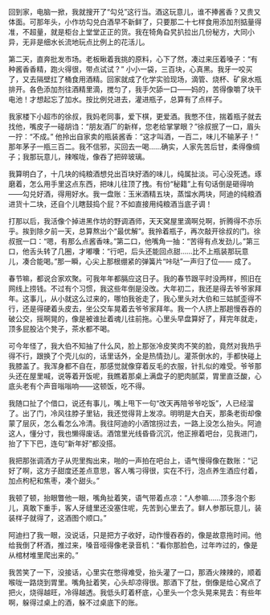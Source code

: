 回到家，电脑一掀，我就搜开了“勾兑”这行当。酒这玩意儿，谁不捧酱香？又贵又体面。可那年头，小作坊勾兑白酒早不新鲜了，只要那二十七样食用添加剂掂量得准，不超量，就是柜台上堂堂正正的货。我在犄角旮旯扒拉出几份秘方，大同小异，无非是细水长流地玩点比例上的花活儿。

第二天，直奔批发市场。老板瞅着我挑的原料，心下了然，凑过来压着嗓子：“有种酱香香精，跑火得很，带点试试？” 小小一袋，三百块，心真黑。我牙一咬买了，又去隔壁扛了桶食用酒精。回家就成了化学实验现场，滴管、烧杯、矿泉水瓶排开。各色添加剂往酒精里滴，搅匀了，我手欠舔一口——妈的，苦得像嚼了块干电池！才想起忘了加水。按比例兑进去，灌进瓶子，总算有了点样子。

我家楼下小超市的徐叔，我妈老同事，爱下棋，更爱酒。我憋不住，揣着瓶子就去找他，嘴皮子一碰胡诌：“朋友酒厂的新样，您老给掌掌眼？”徐叔抿了一口，眉头一拧：“不成。” 他拎出自家卖的瓶装酱香：“这才叫酒，一百二，味儿不输茅子！” 那年茅子一瓶三百二。我不信邪，买回去一喝……确实，人家先苦后甘，柔得像绸子；我那玩意儿，辣喉咙，像吞了把碎玻璃。

我算明白了，十几块的纯粮酒想兑出百块好酒的味儿，纯属扯淡。可心没死透。琢磨着，怎么用手里这点东西，把味儿往顶了拽。有份“秘籍”上有句话倒是砸得响——勾兑好酒，得用好水。我一盘账：玉米酒精五块，蒸馏水两块，阿迪的纯粮酒进货十二块，还自个儿瞎鼓捣个屁？不如直接用纯粮酒当底子调！

打那以后，我活像个掉进黑作坊的野调酒师，天天窝屋里滴啊兑啊，折腾得不亦乐乎。挨到除夕前一天，总算熬出个“最优解”。我拎着瓶子，再次敲开徐叔的门。徐叔抿一口：“嗯，有那么点酱香味。”第二口，他嘴角一抽：“苦得有点发劲儿。”第三口，他舌头转了几圈，才嘟囔：“行吧，后头还能回点甜……比不上瓶装那玩意儿，凑合能喝。”那一瞬，心尖上那根绷紧的弹簧片“咔哒”一声归了位—— 成了。

春节嘛，都说合家欢聚。可我年年都膈应这日子。我的春节跟平时没两样，照旧在网线上捞钱。不过有个习惯，我这些年倒是没改。大年初二，我还是得去爷爷家拜年。这事儿，从小就这么过来的，哪怕我爸走了，我心里头对大伯和三姑腻歪得不行，还是得硬着头皮去，坐公交车晃着去爷爷家拜年。我一个人挤上那趟慢吞吞的破公交，摇啊晃的，像是被谁扯着魂儿往前拖。心里头早盘算好了，拜完年就走，顶多屁股沾个凳子，茶水都不喝。

可今年怪了，我大伯不知抽了什么风，脸上那张冷皮笑肉不笑的脸，竟然对我热乎得不行，跟换了个壳儿似的，话里话外，全是热情劲儿。灌茶倒水的，手都快碰上我膝盖了。我浑身都不自在，那感觉就像穿着反毛的衣服，针扎似的难受。爷爷那头还在屋里喊，说等着开饭呢，我瞧着那桌上满盘子的肥肉腻菜，胃里直泛酸，心底头老有个声音嗡嗡响——这顿饭，吃不得。

我随口扯了个借口，说还有事儿，嘴上甩下一句“改天再陪爷爷吃饭”，人已经溜了。出了门，冷风往脖子里钻，我还觉得背上发凉。明明是大白天，那条老街却像蒙了层灰，怎么看怎么冷清。我往阿迪的小酒馆拐过去，一路上没怎么抬头。阿迪这人，懂分寸，我也懒得废话。酒馆里光线昏昏沉沉，他正擦着吧台，见我进门，抬了下下巴，连句“新年好”都没搭。

我把那张调酒方子从兜里掏出来，啪的一声拍在吧台上，语气慢得像在数账：“记好了啊，这方子甜度还差点意思，客人嘴刁得很，实在不行，泡点养生酒应付着，加点枸杞和焦枣，凑个甜头。”

我顿了顿，抬眼瞥他一眼，嘴角扯着笑，语气带着点凉：“人参嘛……顶多泡个影儿，真敢下重手，客人牙缝里还没塞住呢，先苦到心里去了。鲜人参那玩意儿，装装样子就得了，这酒图个顺口。”

阿迪扫了我一眼，没说话，只是把方子收好，动作慢吞吞的，像是故意拖时间。他给我倒了杯酒，推过来，嗓音哑得像老录音机：“看你那脸色，过年咋过的，像是从棺材堆里爬出来的。”

我苦笑了一下，没接话，心里实在憋得难受，抬头灌了一口，那酒火辣辣的，顺着喉咙一路烧到胃里。嘴角扯着笑，心头却凉得很。那酒下了肚，倒像是给心窝点了把火，烧得越旺，冷得越透。我低头盯着杯底，心里头一个念头晃来晃去：有些年啊，躲得过桌上的酒，躲不过桌底下的账。